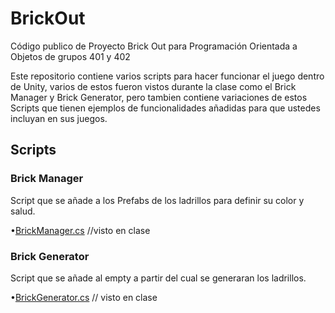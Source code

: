 # BrickOut
Código publico de Proyecto Brick Out para Programación Orientada a Objetos de grupos 401 y 402

Este repositorio contiene varios scripts para hacer funcionar el juego dentro de Unity, varios de estos fueron vistos durante la clase como el Brick Manager y Brick Generator, pero tambien contiene variaciones de estos Scripts que tienen ejemplos de funcionalidades añadidas para que ustedes incluyan en sus juegos.


## Scripts

### Brick Manager
Script que se añade a los Prefabs de los ladrillos para definir su color y salud.

•[BrickManager.cs](https://github.com/AlexanderMartinG/BrickOut/blob/master/BrickManager.cs) //visto en clase

### Brick Generator
Script que se añade al empty a partir del cual se generaran los ladrillos.

•[BrickGenerator.cs](https://github.com/AlexanderMartinG/BrickOut/blob/master/BrickGenerator.cs) // visto en clase

